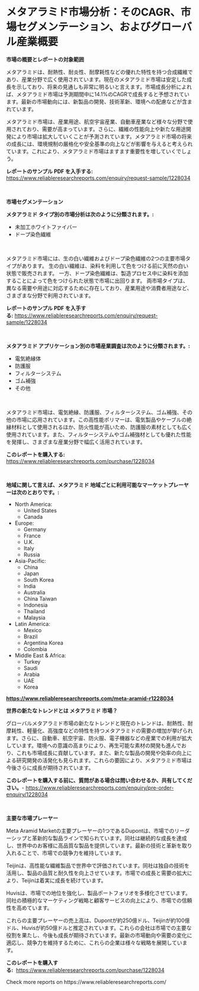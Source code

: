 <p><h1>メタアラミド市場分析：そのCAGR、市場セグメンテーション、およびグローバル産業概要</h1></p><p><strong>市場の概要とレポートの対象範囲</strong></p>
<p><p>メタアラミドは、耐熱性、耐炎性、耐摩耗性などの優れた特性を持つ合成繊維であり、産業分野で広く使用されています。現在のメタアラミド市場は安定した成長を示しており、将来の見通しも非常に明るいと言えます。市場成長分析によれば、メタアラミド市場は予測期間中に14.1%のCAGRで成長すると予想されています。最新の市場動向には、新製品の開発、技術革新、環境への配慮などが含まれています。</p><p>メタアラミド市場は、産業用途、航空宇宙産業、自動車産業など様々な分野で使用されており、需要が高まっています。さらに、繊維の性能向上や新たな用途開発により市場は拡大していくことが予測されています。メタアラミド市場の将来の成長には、環境規制の厳格化や安全基準の向上などが影響を与えると考えられています。これにより、メタアラミド市場はますます重要性を増していくでしょう。</p></p>
<p><strong>レポートのサンプル PDF を入手する:</strong> <a href="https://www.reliableresearchreports.com/enquiry/request-sample/1228034">https://www.reliableresearchreports.com/enquiry/request-sample/1228034</a></p>
<p>&nbsp;</p>
<p><strong>市場セグメンテーション</strong></p>
<p><strong>メタアラミド タイプ別の市場分析は次のように分類されます。:</strong></p>
<p><ul><li>未加工ホワイトファイバー</li><li>ドープ染色繊維</li></ul></p>
<p>&nbsp;</p>
<p><p>メタアラミド市場には、生の白い繊維およびドープ染色繊維の2つの主要市場タイプがあります。 生の白い繊維は、染料を利用して色をつける前に天然の白い状態で販売されます。 一方、ドープ染色繊維は、製造プロセス中に染料を添加することによって色をつけられた状態で市場に出回ります。 両市場タイプは、異なる需要や用途に対応するために存在しており、産業用途や消費者用途など、さまざまな分野で利用されています。</p></p>
<p><strong>レポートのサンプル PDF を入手する:</strong>&nbsp;<a href="https://www.reliableresearchreports.com/enquiry/request-sample/1228034">https://www.reliableresearchreports.com/enquiry/request-sample/1228034</a></p>
<p>&nbsp;</p>
<p><strong> メタアラミド アプリケーション別の市場産業調査は次のように分類されます。:</strong></p>
<p><ul><li>電気絶縁体</li><li>防護服</li><li>フィルターシステム</li><li>ゴム補強</li><li>その他</li></ul></p>
<p>&nbsp;</p>
<p><p>メタアラミド市場は、電気絶縁、防護服、フィルターシステム、ゴム補強、その他の市場に応用されています。この高性能ポリマーは、電気製品やケーブルの絶縁材料として使用されるほか、防火性能が高いため、防護服の素材としても広く使用されています。また、フィルターシステムやゴム補強材としても優れた性能を発揮し、さまざまな産業分野で幅広く活用されています。</p></p>
<p><strong>このレポートを購入する:</strong>&nbsp; <a href="https://www.reliableresearchreports.com/purchase/1228034">https://www.reliableresearchreports.com/purchase/1228034</a></p>
<p>&nbsp;</p>
<p><strong>地域に関して言えば、メタアラミド 地域ごとに利用可能なマーケットプレーヤーは次のとおりです。:</strong></p>
<p><ul>
    <li>
        North America:
        <ul>
            <li>United States</li>
            <li>Canada</li>
        </ul>
    </li>
    <li>
        Europe:
        <ul>
            <li>Germany</li>
            <li>France</li>
            <li>U.K.</li>
            <li>Italy</li>
            <li>Russia</li>
        </ul>
    </li>
    <li>
        Asia-Pacific:
        <ul>
            <li>China</li>
            <li>Japan</li>
            <li>South Korea</li>
            <li>India</li>
            <li>Australia</li>
            <li>China Taiwan</li>
            <li>Indonesia</li>
            <li>Thailand</li>
            <li>Malaysia</li>
        </ul>
    </li>
    <li>
        Latin America:
        <ul>
            <li>Mexico</li>
            <li>Brazil</li>
            <li>Argentina Korea</li>
            <li>Colombia</li>
        </ul>
    </li>
    <li>
        Middle East & Africa:
        <ul>
            <li>Turkey</li>
            <li>Saudi</li>
            <li>Arabia</li>
            <li>UAE</li>
            <li>Korea</li>
        </ul>
    </li>
    </ul></p>
<p><strong><a href="https://www.reliableresearchreports.com/meta-aramid-r1228034">https://www.reliableresearchreports.com/meta-aramid-r1228034</a></strong>&nbsp;</p>
<p><strong>世界の新たなトレンドとは メタアラミド 市場？</strong></p>
<p><p>グローバルメタアラミド市場の新たなトレンドと現在のトレンドは、耐熱性、耐摩耗性、軽量化、高強度などの特性を持つメタアラミドの需要の増加が挙げられます。さらに、自動車、航空宇宙、防火服、電子機器などの産業での利用が拡大しています。環境への意識の高まりにより、再生可能な素材の開発も進んでおり、これも市場成長に貢献しています。また、新たな製品の開発や効率の向上による研究開発の活発化も見られます。これらの要因により、メタアラミド市場は今後さらに成長が期待されています。</p></p>
<p><strong>このレポートを購入する前に、質問がある場合は問い合わせるか、共有してください。</strong>- <a href="https://www.reliableresearchreports.com/enquiry/pre-order-enquiry/1228034">https://www.reliableresearchreports.com/enquiry/pre-order-enquiry/1228034</a></p>
<p>&nbsp;</p>
<p><strong>主要な市場プレーヤー</strong></p>
<p><p>Meta Aramid Marketの主要プレーヤーの1つであるDupontは、市場でのリーダーシップと革新的な製品ラインで知られています。同社は継続的な成長を達成し、世界中のお客様に高品質な製品を提供しています。最新の技術と革新を取り入れることで、市場での競争力を維持しています。</p><p>Teijinは、高性能な繊維製品で世界中で評価されています。同社は独自の技術を活用し、製品の品質と耐久性を向上させています。市場での成長と需要の拡大により、Teijinは着実に成長を続けています。</p><p>Huvisは、市場での地位を強化し、製品ポートフォリオを多様化させています。同社の積極的なマーケティング戦略と顧客サービスの向上により、市場での信頼性を高めています。</p><p>これらの主要プレーヤーの売上高は、Dupontが約250億ドル、Teijinが約100億ドル、Huvisが約50億ドルと推定されています。これらの会社は市場での主要な役割を果たし、今後も成長が期待されています。最新の市場動向や需要の変化に適応し、競争力を維持するために、これらの企業は様々な戦略を展開しています。</p></p>
<p><strong>このレポートを購入する:</strong>&nbsp;&nbsp;<a href="https://www.reliableresearchreports.com/purchase/1228034">https://www.reliableresearchreports.com/purchase/1228034</a></p>
<p>Check more reports on https://www.reliableresearchreports.com/</p>
